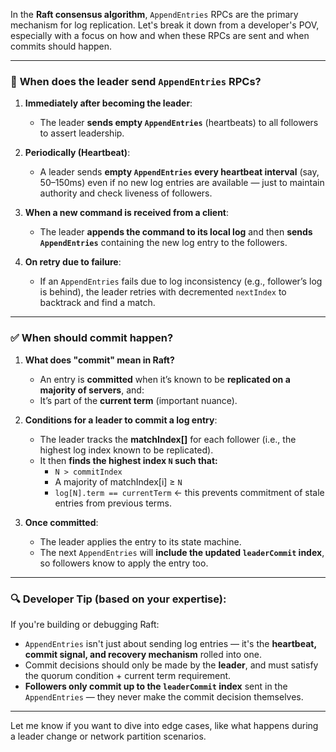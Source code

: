 In the **Raft consensus algorithm**, `AppendEntries` RPCs are the primary mechanism for log replication. Let's break it down from a developer's POV, especially with a focus on how and when these RPCs are sent and when commits should happen.

---

### 🔄 **When does the leader send `AppendEntries` RPCs?**

1. **Immediately after becoming the leader**:

   - The leader **sends empty `AppendEntries`** (heartbeats) to all followers to assert leadership.

2. **Periodically (Heartbeat)**:

   - A leader sends **empty `AppendEntries` every heartbeat interval** (say, 50–150ms) even if no new log entries are available — just to maintain authority and check liveness of followers.

3. **When a new command is received from a client**:

   - The leader **appends the command to its local log** and then **sends `AppendEntries`** containing the new log entry to the followers.

4. **On retry due to failure**:
   - If an `AppendEntries` fails due to log inconsistency (e.g., follower’s log is behind), the leader retries with decremented `nextIndex` to backtrack and find a match.

---

### ✅ **When should commit happen?**

1. **What does "commit" mean in Raft?**

   - An entry is **committed** when it’s known to be **replicated on a majority of servers**, and:
   - It’s part of the **current term** (important nuance).

2. **Conditions for a leader to commit a log entry**:

   - The leader tracks the **matchIndex[]** for each follower (i.e., the highest log index known to be replicated).
   - It then **finds the highest index `N` such that:**
     - `N > commitIndex`
     - A majority of matchIndex[i] ≥ `N`
     - `log[N].term == currentTerm` ← this prevents commitment of stale entries from previous terms.

3. **Once committed**:
   - The leader applies the entry to its state machine.
   - The next `AppendEntries` will **include the updated `leaderCommit` index**, so followers know to apply the entry too.

---

### 🔍 Developer Tip (based on your expertise):

If you're building or debugging Raft:

- `AppendEntries` isn't just about sending log entries — it's the **heartbeat, commit signal, and recovery mechanism** rolled into one.
- Commit decisions should only be made by the **leader**, and must satisfy the quorum condition + current term requirement.
- **Followers only commit up to the `leaderCommit` index** sent in the `AppendEntries` — they never make the commit decision themselves.

---

Let me know if you want to dive into edge cases, like what happens during a leader change or network partition scenarios.
